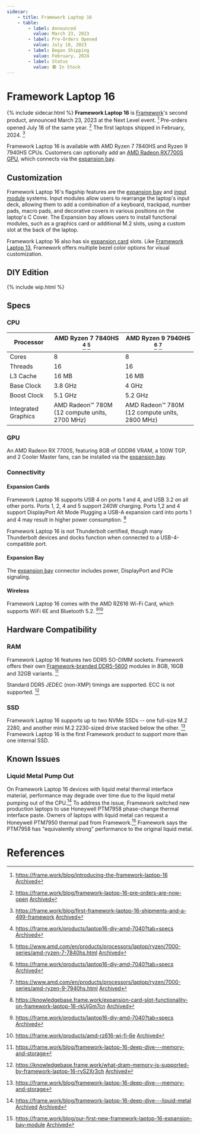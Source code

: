 ```yaml
---
sidecar:
    - title: Framework Laptop 16
    - table: 
        - label: Announced
          value: March 23, 2023
        - label: Pre-Orders Opened
          value: July 18, 2023
        - label: Began Shipping
          value: February, 2024
        - label: Status
          value: 🟢 In Stock
---
```

# Framework Laptop 16
{% include sidecar.html %}
**Framework Laptop 16** is [Framework](/framework-computer-inc)'s second product, announced March 23, 2023 at the Next Level event. [^1] Pre-orders opened July 18 of the same year. [^2] The first laptops shipped in February, 2024. [^7] 

Framework Laptop 16 is available with AMD Ryzen 7 7840HS and Ryzen 9 7940HS CPUs. Customers can optionally add an [AMD Radeon RX7700S GPU](/expansion-bay/radeon-rx-7700s), which connects via the [expansion bay](/expansion-bay).

## Customization
Framework Laptop 16's flagship features are the [expansion bay](/expansion-bay) and [input module](/input-modules) systems. Input modules allow users to rearrange the laptop's input deck, allowing them to add a combination of a keyboard, trackpad, number pads, macro pads, and decorative covers in various positions on the laptop's C Cover. The Expansion bay allows users to install functional modules, such as a graphics card or additional M.2 slots, using a custom slot at the back of the laptop.

Framework Laptop 16 also has six [expansion card](/expansion-cards) slots. Like [Framework Laptop 13](/framework-laptop-13), Framework offers multiple bezel color options for visual customization.

## DIY Edition
{% include wip.html %}

## Specs
### CPU

| Processor           | AMD Ryzen 7 7840HS [^5] [^9]                  | AMD Ryzen 9 7940HS [^5] [^10]                  |
| ------------------- | --------------------------------------------- | ---------------------------------------------- |
| Cores               | 8                                             | 8                                              |
| Threads             | 16                                            | 16                                             |                        
| L3 Cache            | 16 MB                                         | 16 MB                                          |
| Base Clock          | 3.8 GHz                                       | 4 GHz                                          |
| Boost Clock         | 5.1 GHz                                       | 5.2 GHz                                        |
| Integrated Graphics | AMD Radeon™ 780M (12 compute units, 2700 MHz) | AMD Radeon™ 780M (12 compute units, 2800 MHz)  |

### GPU
An AMD Radeon RX 7700S, featuring 8GB of GDDR6 VRAM, a 100W TGP, and 2 Cooler Master fans, can be installed via the [expansion bay](/expansion-bay).

### Connectivity
#### Expansion Cards
Framework Laptop 16 supports USB 4 on ports 1 and 4, and USB 3.2 on all other ports. Ports 1, 2, 4 and 5 support 240W charging. Ports 1,2 and 4 support DisplayPort Alt Mode Plugging a USB-A expansion card into ports 1 and 4 may result in higher power consumption. [^8]

Framework Laptop 16 is not Thunderbolt certified, though many Thunderbolt devices and docks function when connected to a USB-4-compatible port.

#### Expansion Bay
The [expansion bay](/expansion-bay) connector includes power, DisplayPort and PCIe signaling.

#### Wireless
Framework Laptop 16 comes with the AMD RZ616 Wi-Fi Card, which supports WiFi 6E and Bluetooth 5.2. [^5][^6]

## Hardware Compatibility
### RAM
Framework Laptop 16 features two DDR5 SO-DIMM sockets. Framework offers their own [Framework-branded DDR5-5600](https://frame.work/marketplace/memory-storage?search=DDR5) modules in 8GB, 16GB and 32GB variants. [^3]

Standard DDR5 JEDEC (non-XMP) timings are supported. ECC is not supported. [^4]

### SSD
Framework Laptop 16 supports up to two NVMe SSDs -- one full-size M.2 2280, and another mini M.2 2230-sized drive stacked below the other. [^3] Framework Laptop 16 is the first Framework product to support more than one internal SSD.
## Known Issues
### Liquid Metal Pump Out
On Framework Laptop 16 devices with liquid metal thermal interface material, performance may degrade over time due to the liquid metal pumping out of the CPU.[^11] To address the issue, Framework switched new production laptops to use Honeywell PTM7958 phase-change thermal interface paste. Owners of laptops with liquid metal can request a Honeywell PTM7950 thermal pad from Framework.[^12] Framework says the PTM7958 has "equivalently strong" performance to the original liquid metal.

# References
[^1]: <https://frame.work/blog/introducing-the-framework-laptop-16> [Archived](http://web.archive.org/web/20250114012951/https://frame.work/blog/introducing-the-framework-laptop-16) 
[^2]: <https://frame.work/blog/framework-laptop-16-pre-orders-are-now-open> [Archived](http://web.archive.org/web/20250111220232/https://frame.work/blog/framework-laptop-16-pre-orders-are-now-open) 
[^3]: <https://frame.work/blog/framework-laptop-16-deep-dive---memory-and-storage>
[^4]: <https://knowledgebase.frame.work/what-dram-memory-is-supported-by-framework-laptop-16-ryS2Xr3ch> [Archived](http://web.archive.org/web/20240823003802/https://knowledgebase.frame.work/what-dram-memory-is-supported-by-framework-laptop-16-ryS2Xr3ch) 
[^5]: <https://frame.work/products/laptop16-diy-amd-7040?tab=specs> [Archived](http://web.archive.org/web/20250111212659/https://frame.work/products/laptop16-diy-amd-7040?tab=specs) 
[^6]: <https://frame.work/products/amd-rz616-wi-fi-6e> [Archived](http://web.archive.org/web/20250108233621/https://frame.work/products/amd-rz616-wi-fi-6e) 
[^7]: <https://frame.work/blog/first-framework-laptop-16-shipments-and-a-499-framework> [Archived](http://web.archive.org/web/20250113223238/https://frame.work/blog/first-framework-laptop-16-shipments-and-a-499-framework) 
[^8]: <https://knowledgebase.frame.work/expansion-card-slot-functionality-on-framework-laptop-16-rkUjGm7cn> [Archived](http://web.archive.org/web/20241113233057/https://knowledgebase.frame.work/expansion-card-slot-functionality-on-framework-laptop-16-rkUjGm7cn) 
[^9]: <https://www.amd.com/en/products/processors/laptop/ryzen/7000-series/amd-ryzen-7-7840hs.html> [Archived](http://web.archive.org/web/20250111220726/https://www.amd.com/en/products/processors/laptop/ryzen/7000-series/amd-ryzen-7-7840hs.html) 
[^10]: <https://www.amd.com/en/products/processors/laptop/ryzen/7000-series/amd-ryzen-9-7940hs.html> [Archived](http://web.archive.org/web/20241212051600/https://www.amd.com/en/products/processors/laptop/ryzen/7000-series/amd-ryzen-9-7940hs.html) 
[^11]: <https://frame.work/blog/framework-laptop-16-deep-dive---liquid-metal> [Archived]() [Archived](http://web.archive.org/web/20250111222424/https://frame.work/blog/framework-laptop-16-deep-dive---liquid-metal) 
[^12]: <https://frame.work/blog/our-first-new-framework-laptop-16-expansion-bay-module> [Archived](https://web.archive.org/web/20241216195737/https://frame.work/favicon.ico)
